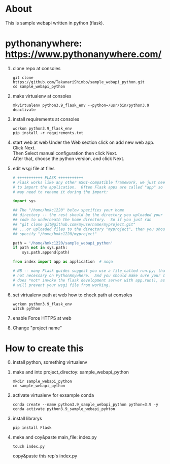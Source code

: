 # About
This is sample webapi written in python (flask).

# pythonanywhere: https://www.pythonanywhere.com/
1. clone repo at consoles
    ```commandline
    git clone https://github.com/TakanariShimbo/sample_webapi_python.git
    cd sample_webapi_python
    ```
   
2. make virtualenv at consoles
    ```commandline
    mkvirtualenv python3.9_flask_env --python=/usr/bin/python3.9
    deactivate
    ```
   
3. install requirements at consoles
    ```commandline
    workon python3.9_flask_env
    pip install -r requirements.txt
    ```
   
4. start web at web
    Under the Web section click on add new web app.  
    Click Next.  
    Then Select manual configuration then click Next.  
    After that, choose the python version, and click Next.

5. edit wsgi file at files
    ```python
    # +++++++++++ FLASK +++++++++++
    # Flask works like any other WSGI-compatible framework, we just need
    # to import the application.  Often Flask apps are called "app" so we
    # may need to rename it during the import:
    
    import sys
    
    ## The "/home/hmkc1220" below specifies your home
    ## directory -- the rest should be the directory you uploaded your Flask
    ## code to underneath the home directory.  So if you just ran
    ## "git clone git@github.com/myusername/myproject.git"
    ## ...or uploaded files to the directory "myproject", then you should
    ## specify "/home/hmkc1220/myproject"
    
    path = '/home/hmkc1220/sample_webapi_python'
    if path not in sys.path:
        sys.path.append(path)
    
    from index import app as application  # noqa
    
    # NB -- many Flask guides suggest you use a file called run.py; that's
    # not necessary on PythonAnywhere.  And you should make sure your code
    # does *not* invoke the flask development server with app.run(), as it
    # will prevent your wsgi file from working.
    ```
   
6. set virtualenv path at web
    how to check path at consoles
    ```commandline
    workon python3.9_flask_env
    witch python
    ```
   
7. enable Force HTTPS at web

2. Change "project name"
    
# How to create this
0. install python, something virtualenv

1. make and into project_directoy: sample_webapi_python
    ```
    mkdir sample_webapi_python
    cd sample_webapi_python
    ```

2. activate virtualenv
    for exsample conda
    ```
    conda create --name python3.9_sample_webapi_python python=3.9 -y
    conda activate python3.9_sample_webapi_pyhton
    ```
    
3. install librarys
    ```
    pip install Flask
    ```

4. meke and coy&paste main_file: index.py
    ```
    touch index.py
    ```
    copy&paste this rep's index.py
